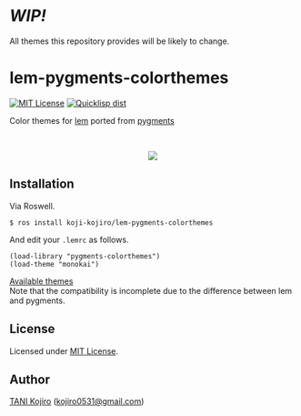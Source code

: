 # ***WIP!***
All themes this repository provides will be likely to change.

# lem-pygments-colorthemes
[![MIT License](http://img.shields.io/badge/license-MIT-blue.svg?style=flat)](https://github.com/koji-kojiro/lem-pygments-colorthemes/blob/master/LICENSE)
[![Quicklisp dist](http://quickdocs.org/badge/lem-pygments-colorthemes.svg)](http://quickdocs.org/lem-pygments-colorthemes/)<br>

Color themes for [lem](https://github.com/cxxxr/lem) ported from [pygments](http://pygments.org/)<br>

<br>
<p align="center">
  <img src="https://github.com/koji-kojiro/lem-pygments-colorthemes/blob/master/sample/monokai.png">
</p>


## Installation
Via Roswell.<br>

```
$ ros install koji-kojiro/lem-pygments-colorthemes
```

And edit your `.lemrc` as follows.<br>

```common-lisp
(load-library "pygments-colorthemes")
(load-theme "monokai")
```

[Available themes](./themes)<br>
Note that the compatibility is incomplete due to the difference between lem and pygments.

## License
Licensed under [MIT License](LICENSE).

## Author
[TANI Kojiro](https://github.com/koji-kojiro) (kojiro0531@gmail.com)
